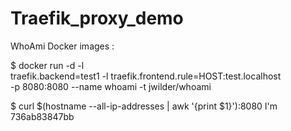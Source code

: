 # Traefik_proxy_demo


WhoAmi Docker images :

  $ docker run -d -l \
    traefik.backend=test1 -l traefik.frontend.rule=HOST:test.localhost \
    -p 8080:8080 --name whoami -t jwilder/whoami
    
  $ curl $(hostname --all-ip-addresses | awk '{print $1}'):8080
  I'm 736ab83847bb

